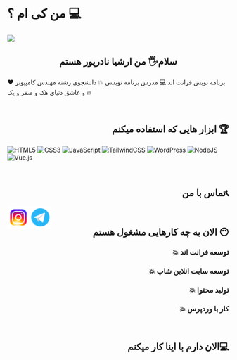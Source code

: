 #  من کی ام ؟ 💻
 <img margin="0 auto" align="center" src="https://img.freepik.com/free-vector/website-development-building-development-process-web-page-programming-codding-digital-specialist-isolated-flat-illustration_613284-2885.jpg?t=st=1722937761~exp=1722941361~hmac=815d1a7edf14737973d3a9f76c97a884f18d44d0f609936e389e84fc97ff196f&w=740"/>

<h2 align="center">سلام🖐 من ارشیا نادرپور هستم</h2>

<p align="center">

  برنامه نویس فرانت اند 💻 مدرس برنامه نویسی 💥  دانشجوی رشته مهندس کامپیوتر  ❤  و عاشق دنیای هک و صفر و یک 🔥
  
 
</p>

<br  />


<h2 align="right">ابزار هایی که استفاده میکنم 🏆</h2>

![HTML5](https://img.shields.io/badge/html5-%23E34F26.svg?style=for-the-badge&logo=html5&logoColor=white)
![CSS3](https://img.shields.io/badge/css3-%231572B6.svg?style=for-the-badge&logo=css3&logoColor=white)
![JavaScript](https://img.shields.io/badge/javascript-%23323330.svg?style=for-the-badge&logo=javascript&logoColor=%23F7DF1E)
![TailwindCSS](https://img.shields.io/badge/tailwindcss-%2338B2AC.svg?style=for-the-badge&logo=tailwind-css&logoColor=white)
	![WordPress](https://img.shields.io/badge/WordPress-%23117AC9.svg?style=for-the-badge&logo=WordPress&logoColor=white)
 ![NodeJS](https://img.shields.io/badge/node.js-6DA55F?style=for-the-badge&logo=node.js&logoColor=white)
 ![Vue.js](https://img.shields.io/badge/vuejs-%2335495e.svg?style=for-the-badge&logo=vuedotjs&logoColor=%234FC08D)



 <br>


 <h2 align="right">تماس با من📞</h2>


<a href="https://instagram.com/front-end"><img align="left" width="50px" height="50px" src="https://github.com/Arshia-Esfh/Arshia-Esfh/blob/main/icons8-instagram-48.png?raw=true" alt="Instagram"></a>
<a href="https://t.me/arshia10231/front-end"><img align="left" width="50px" height="50px" src="https://github.com/Arshia-Esfh/Arshia-Esfh/blob/main/icons8-telegram-48.png?raw=true" alt="Telegram"></a>



<br />

<h2 align="right">الان به چه کارهایی مشغول هستم  😶</h2>
<h3 align="right">💥 توسعه فرانت اند</h3>
<h3 align="right">💥 توسعه سایت انلاین شاپ</h3>
<h3 align="right">💥 تولید محتوا </h3>
<h3 align="right">💥 کار با وردپرس</h3>


<br />

<h2 align="right">الان دارم با اینا کار میکنم💻</h2>
